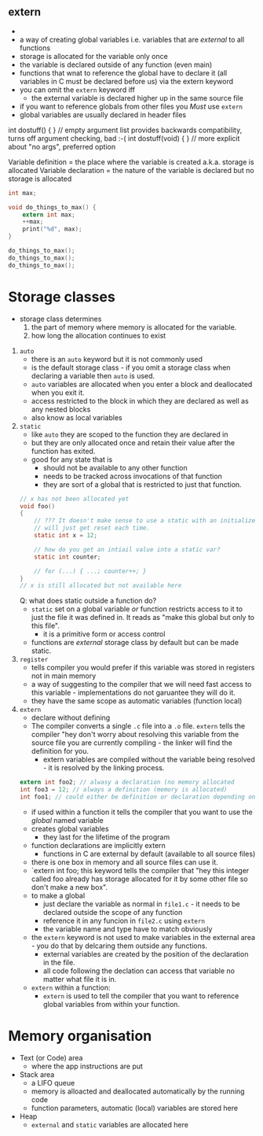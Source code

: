 
## extern

*
* a way of creating global variables i.e. variables that are _external_ to all functions
* storage is allocated for the variable only once
* the variable is declared outside of any function (even main)
* functions that wnat to reference the global have to declare it (all variables in C must be declared before us) via the extern keyword
* you can omit the `extern` keyword iff
    * the external variable is declared higher up in the same source file
* if you want to reference globals from other files you _Must_ use `extern`
* global variables are usually declared in header files


int dostuff() { } // empty argument list provides backwards compatibility, turns off argument checking, bad :-(
int dostuff(void) { } // more explicit about "no args", preferred option

Variable definition = the place where the variable is created a.k.a. storage is allocated
Variable declaration = the nature of the variable is declared but no storage is allocated
```c
int max;

void do_things_to_max() {
    extern int max;
    ++max;
    print("%d", max);
}

do_things_to_max();
do_things_to_max();
do_things_to_max();
```
# Storage classes

* storage class determines
    1. the part of memory where memory is allocated for the variable.
    2. how long the allocation continues to exist
1. `auto`
    * there is an `auto` keyword but it is not commonly used
    * is the default storage class - if you omit a storage class when declaring a
      variable then `auto` is used.
    * `auto` variables are allocated when you enter a block and deallocated
      when you exit it.
    * access restricted to the block in which they are declared as well as any nested blocks
    * also know as local variables
2. `static`
    * like `auto` they are scoped to the function they are declared in
    * but they are only allocated once and retain their value after the function
      has exited.
    * good for any state that is
        * should not be available to any other function
        * needs to be tracked across invocations of that function
        * they are sort of a global that is restricted to just that function.
    ```c
    // x has not been allocated yet
    void foo()
    {
        // ??? It doesn't make sense to use a static with an initializer as it
        // will just get reset each time.
        static int x = 12;

        // how do you get an intiail value into a static var?
        static int counter;

        // for (...) { ...; counter++; }
    }
    // x is still allocated but not available here
    ```
    Q: what does static outside a function do?
    * `static` set on a global variable _or_ function restricts access to it to
      just the file it was defined in. It reads as "make this global but only to
      this file".
        * it is a primitive form or access control
    * functions are _external_ storage class by default but can be made static.
3. `register`
    * tells compiler you would prefer if this variable was stored in registers not in main memory
    * a way of suggesting to the compiler that we will need fast access to this
      variable - implementations do not garuantee they will do it.
    * they have the same scope as automatic variables (function local)
4. `extern`
    * declare without defining
    * The compiler converts a single `.c` file into a `.o` file. `extern` tells
      the compiler "hey don't worry about resolving this variable from the
      source file you are currently compiling - the linker will find the
      definition for you.
        * extern variables are compiled without the variable being resolved - it is
        resolved by the linking process.
    ```c
    extern int foo2; // alwasy a declaration (no memory allocated
    int foo3 = 12; // always a definition (memory is allocated)
    int foo1; // could either be definition or declaration depending on compiler
    ```
    * if used within a function it tells the compiler that you want to use the
      _global_ named variable
    * creates global variables
        * they last for the lifetime of the program
    * function declarations are implicitly extern
        * functions in C are external by default (available to all source files)
    * there is one box in memory and all source files can use it.
    * `extern int foo; this keyword tells the compiler that "hey this integer
      called foo already has storage allocated for it by some other file so
      don't make a new box".
    * to make a global
        * just declare the variable as normal in `file1.c` - it needs to be
          declared outside the scope of any function
        * reference it in any funcion in `file2.c` using `extern`
        * the variable name and type have to match obviously
    * the `extern` keyword is not used to make variables in the external area -
      you do that by delcaring them outside any functions.
       * external variables are created by the position of the declaration in
         the file.
       * all code following the declation can access that variable no matter
         what file it is in.
    * `extern` within a function:
        * `extern` is used to tell the compiler that you want to reference
          global variables from within your function.
# Memory organisation

* Text (or Code) area
    * where the app instructions are put
* Stack area
    * a LIFO queue
    * memory is alloacted and deallocated automatically by the running code
    * function parameters, automatic (local) variables are stored here
* Heap
    * `external` and `static` variables are allocated here
